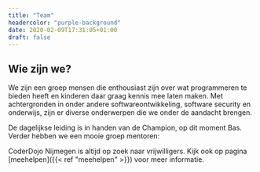 ```yaml
---
title: "Team"
headercolor: "purple-background"
date: 2020-02-09T17:31:05+01:00
draft: false
---
```


## Wie zijn we?

We zijn een groep mensen die enthousiast zijn over wat programmeren te bieden heeft en kinderen daar graag kennis
mee laten maken. Met achtergronden in onder andere softwareontwikkeling, software security en onderwijs, zijn er
diverse onderwerpen die we onder de aandacht brengen.

De dagelijkse leiding is in handen van de Champion, op dit moment Bas. Verder hebben we een mooie groep mentoren:

<div class="content" style="
    max-width: fit-content;
    margin-left: auto;
    margin-right: auto;">
    <!-- content -->
</div>
<script src="TagCloud.min.js"></script>
<script>
var mentoren = [
    'Bas',
    'Claudia',
    'Edwin',
    'Jaap',
    'Joachim',
    'Maud-Marit',
    'Natasha',
    'Oscar',
    'Rik',
    'Sijmen',
    'Wouter',
];
TagCloud('.content', mentoren);
</script>

CoderDojo Nijmegen is altijd op zoek naar vrijwilligers. Kijk ook op pagina [meehelpen]({{< ref "meehelpen" >}})
voor meer informatie.
